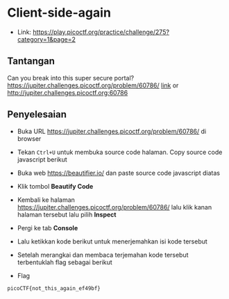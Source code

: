 # Client-side-again
- Link: https://play.picoctf.org/practice/challenge/275?category=1&page=2

## Tantangan
Can you break into this super secure portal? https://jupiter.challenges.picoctf.org/problem/60786/ [link](https://jupiter.challenges.picoctf.org/problem/60786/) or http://jupiter.challenges.picoctf.org:60786

## Penyelesaian
- Buka URL https://jupiter.challenges.picoctf.org/problem/60786/ di browser


- Tekan `Ctrl+U` untuk membuka source code halaman. Copy source code javascript berikut


- Buka web https://beautifier.io/ dan paste source code javascript diatas

- Klik tombol **Beautify Code**

- Kembali ke halaman https://jupiter.challenges.picoctf.org/problem/60786/ lalu klik kanan halaman tersebut lalu pilih **Inspect**

- Pergi ke tab **Console**

- Lalu ketikkan kode berikut untuk menerjemahkan isi kode tersebut

- Setelah merangkai dan membaca terjemahan kode tersebut terbentuklah flag sebagai berikut

- Flag
```sh
picoCTF{not_this_again_ef49bf}
```